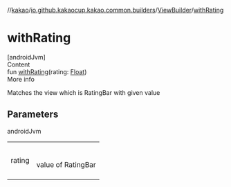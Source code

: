//[kakao](../../../index.md)/[io.github.kakaocup.kakao.common.builders](../index.md)/[ViewBuilder](index.md)/[withRating](with-rating.md)



# withRating  
[androidJvm]  
Content  
fun [withRating](with-rating.md)(rating: [Float](https://kotlinlang.org/api/latest/jvm/stdlib/kotlin/-float/index.html))  
More info  


Matches the view which is RatingBar with given value



## Parameters  
  
androidJvm  
  
| | |
|---|---|
| <a name="io.github.kakaocup.kakao.common.builders/ViewBuilder/withRating/#kotlin.Float/PointingToDeclaration/"></a>rating| <a name="io.github.kakaocup.kakao.common.builders/ViewBuilder/withRating/#kotlin.Float/PointingToDeclaration/"></a><br><br>value of RatingBar<br><br>|
  
  



